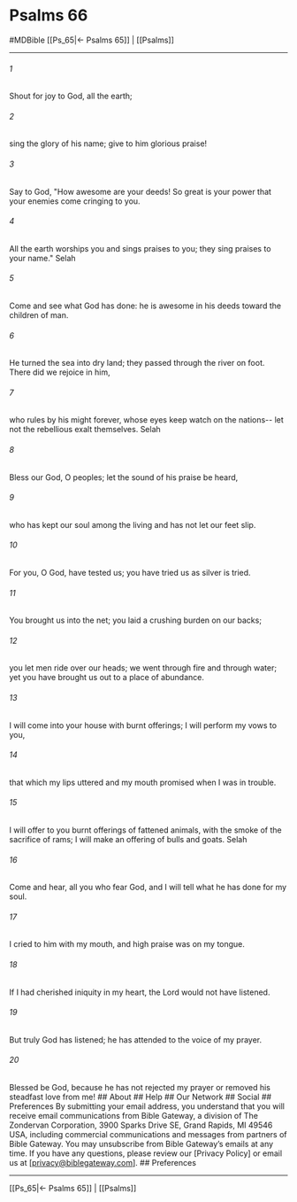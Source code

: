 # Psalms 66
#MDBible
[[Ps_65|← Psalms 65]] | [[Psalms]]

***


###### 1 
Shout for joy to God, all the earth; 

###### 2 
sing the glory of his name; give to him glorious praise! 

###### 3 
Say to God, "How awesome are your deeds! So great is your power that your enemies come cringing to you. 

###### 4 
All the earth worships you and sings praises to you; they sing praises to your name." Selah 

###### 5 
Come and see what God has done: he is awesome in his deeds toward the children of man. 

###### 6 
He turned the sea into dry land; they passed through the river on foot. There did we rejoice in him, 

###### 7 
who rules by his might forever, whose eyes keep watch on the nations-- let not the rebellious exalt themselves. Selah 

###### 8 
Bless our God, O peoples; let the sound of his praise be heard, 

###### 9 
who has kept our soul among the living and has not let our feet slip. 

###### 10 
For you, O God, have tested us; you have tried us as silver is tried. 

###### 11 
You brought us into the net; you laid a crushing burden on our backs; 

###### 12 
you let men ride over our heads; we went through fire and through water; yet you have brought us out to a place of abundance. 

###### 13 
I will come into your house with burnt offerings; I will perform my vows to you, 

###### 14 
that which my lips uttered and my mouth promised when I was in trouble. 

###### 15 
I will offer to you burnt offerings of fattened animals, with the smoke of the sacrifice of rams; I will make an offering of bulls and goats. Selah 

###### 16 
Come and hear, all you who fear God, and I will tell what he has done for my soul. 

###### 17 
I cried to him with my mouth, and high praise was on my tongue. 

###### 18 
If I had cherished iniquity in my heart, the Lord would not have listened. 

###### 19 
But truly God has listened; he has attended to the voice of my prayer. 

###### 20 
Blessed be God, because he has not rejected my prayer or removed his steadfast love from me! ## About ## Help ## Our Network ## Social ## Preferences By submitting your email address, you understand that you will receive email communications from Bible Gateway, a division of The Zondervan Corporation, 3900 Sparks Drive SE, Grand Rapids, MI 49546 USA, including commercial communications and messages from partners of Bible Gateway. You may unsubscribe from Bible Gateway&rsquo;s emails at any time. If you have any questions, please review our [Privacy Policy] or email us at [privacy@biblegateway.com]. ## Preferences

***

[[Ps_65|← Psalms 65]] | [[Psalms]]
